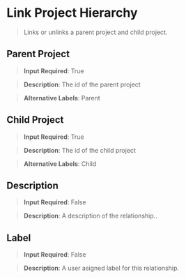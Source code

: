 # Link Project Hierarchy
>	Links or unlinks a parent project and child project.

## Parent Project
>	**Input Required**: True

>	**Description**: The id of the parent project

>	**Alternative Labels**: Parent


## Child Project
>	**Input Required**: True

>	**Description**: The id of the child project

>	**Alternative Labels**: Child


## Description
>	**Input Required**: False

>	**Description**: A description of the relationship..


## Label
>	**Input Required**: False

>	**Description**: A user asigned label for this relationship.

